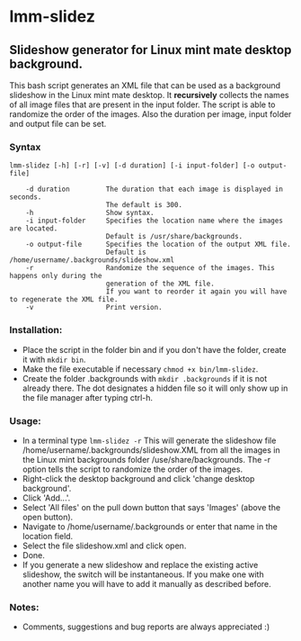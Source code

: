 # lmm-slidez

## Slideshow generator for Linux mint mate desktop background.

This bash script generates an XML file that can be used as a background slideshow in the Linux mint mate desktop. It __recursively__ collects the names of all image files that are present in the input folder. 
The script is able to randomize the order of the images. Also the duration per image, input folder and output file can be set.

### Syntax
    lmm-slidez [-h] [-r] [-v] [-d duration] [-i input-folder] [-o output-file]

        -d duration         The duration that each image is displayed in seconds.
                            The default is 300.
        -h                  Show syntax.
        -i input-folder     Specifies the location name where the images are located. 
                            Default is /usr/share/backgrounds.
        -o output-file      Specifies the location of the output XML file. 
                            Default is /home/username/.backgrounds/slideshow.xml
        -r                  Randomize the sequence of the images. This happens only during the 
                            generation of the XML file. 
                            If you want to reorder it again you will have to regenerate the XML file.
        -v                  Print version.

### Installation:
- Place the script in the folder bin and if you don't have the folder, create it with `mkdir bin`.
- Make the file executable if necessary `chmod +x bin/lmm-slidez`.
- Create the folder .backgrounds with `mkdir .backgrounds` if it is not already there.
  The dot designates a hidden file so it will only show up in the file manager after typing ctrl-h.

### Usage:
- In a terminal type `lmm-slidez -r`
  This will generate the slideshow file /home/username/.backgrounds/slideshow.XML from all the images in the Linux mint backgrounds folder /use/share/backgrounds.
  The -r option tells the script to randomize the order of the images.
- Right-click the desktop background and click 'change desktop background'.
- Click 'Add...'.
- Select 'All files' on the pull down button that says 'Images' (above the open button).
- Navigate to /home/username/.backgrounds or enter that name in the location field.
- Select the file slideshow.xml and click open.
- Done.
- If you generate a new slideshow and replace the existing active slideshow, the switch will be instantaneous. If you make one with another name you will have to add it manually as described before.

### Notes:
- Comments, suggestions and bug reports are always appreciated :)
